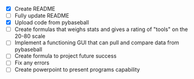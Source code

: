 - [x] Create README
- [ ] Fully update README
- [x] Upload code from pybaseball
- [ ] Create formulas that weighs stats and gives a rating of "tools" on the 20-80 scale
- [ ] Implement a functioning GUI that can pull and compare data from pybaseball
- [ ] Create formula to project future success
- [ ] Fix any errors
- [ ] Create powerpoint to present programs capability
